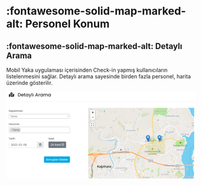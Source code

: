 # :fontawesome-solid-map-marked-alt: Personel Konum

## :fontawesome-solid-map-marked-alt: Detaylı Arama

Mobil Yaka uygulaması içerisinden Check-in yapmış kullanıcıların listelenmesini sağlar. Detaylı arama sayesinde birden fazla personel, harita üzerinde gösterilir.

![](./images/detayliArama.png)